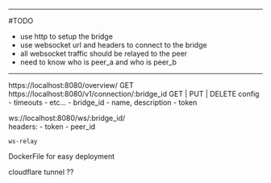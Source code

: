
-------------------------------------------------------------------------------
#TODO
- use http to setup the bridge
- use websocket url and headers to connect to the bridge
- all websocket traffic should be relayed to the peer
- need to know who is peer_a and who is peer_b

-------------------------------------------------------------------------------

https://localhost:8080/overview/    GET
https://localhost:8080/v1/connection/:bridge_id   GET | PUT | DELETE
    config
        - timeouts
        - etc...
        - bridge_id
        - name, description
        - token

ws://localhost:8080/ws/:bridge_id/  
    headers:
        - token
        - peer_id



`ws-relay`


DockerFile for easy deployment

cloudflare tunnel ??
